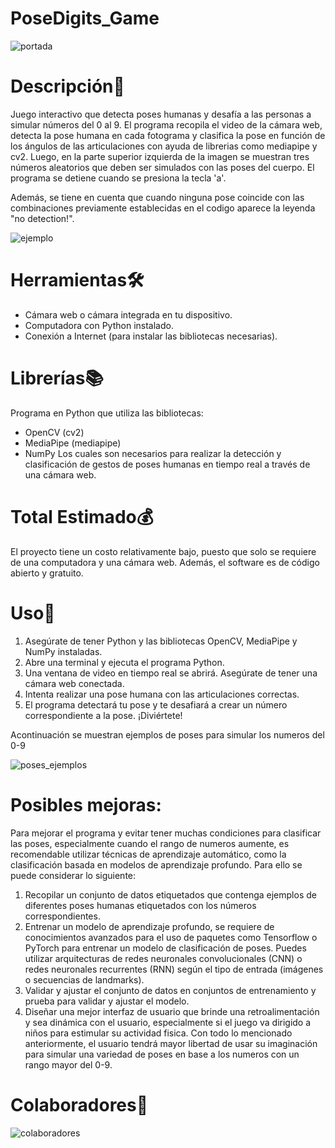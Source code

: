 # PoseDigits_Game

![portada](https://github.com/PinMafer13/PoseDigits-Game/assets/110617942/1aadaba0-d6e5-4f78-9cc1-d101aefdcecf)

# Descripción📜
Juego interactivo que detecta poses humanas y desafía a las personas a simular números del 0 al 9. 
El programa recopila el video de la cámara web, detecta la pose humana en cada fotograma y clasifica la pose en función de los ángulos de las articulaciones con ayuda de librerias como mediapipe y cv2. Luego, en la parte superior izquierda de la imagen se muestran tres números aleatorios que deben ser simulados con las poses del cuerpo. El programa se detiene cuando se presiona la tecla 'a'.

Además, se tiene en cuenta que cuando ninguna pose coincide con las combinaciones previamente establecidas en el codigo aparece la leyenda "no detection!".

![ejemplo](https://github.com/PinMafer13/PoseDigits-Game/assets/110617942/e47e3175-3760-4e24-8386-b577d68925d3)

# Herramientas🛠️
* Cámara web o cámara integrada en tu dispositivo.
* Computadora con Python instalado.
* Conexión a Internet (para instalar las bibliotecas necesarias).

# Librerías📚
Programa en Python que utiliza las bibliotecas:
* OpenCV (cv2)
* MediaPipe (mediapipe)
* NumPy
Los cuales son necesarios para realizar la detección y clasificación de gestos de poses humanas en tiempo real a través de una cámara web.

# Total Estimado💰
El proyecto tiene un costo relativamente bajo, puesto que solo se requiere de una computadora y una cámara web. Además, el software es de código abierto y gratuito.

# Uso🚀
1. Asegúrate de tener Python y las bibliotecas OpenCV, MediaPipe y NumPy instaladas.
2. Abre una terminal y ejecuta el programa Python.
3. Una ventana de video en tiempo real se abrirá. Asegúrate de tener una cámara web conectada.
4. Intenta realizar una pose humana con las articulaciones correctas.
5. El programa detectará tu pose y te desafiará a crear un número correspondiente a la pose. ¡Diviértete!

Acontinuación se muestran ejemplos de poses para simular los numeros del 0-9


![poses_ejemplos](https://github.com/PinMafer13/PoseDigits-Game/assets/110617942/a562b8a3-708c-466f-80dd-861d6b5204e7)

# Posibles mejoras:
Para mejorar el programa y evitar tener muchas condiciones para clasificar las poses, especialmente cuando el rango de numeros aumente, es recomendable utilizar técnicas de aprendizaje automático, como la clasificación basada en modelos de aprendizaje profundo. Para ello se puede considerar lo siguiente:

1. Recopilar un conjunto de datos etiquetados que contenga ejemplos de diferentes poses humanas etiquetados con los números correspondientes.
2. Entrenar un modelo de aprendizaje profundo, se requiere de conocimientos avanzados para el uso de paquetes como Tensorflow o PyTorch para entrenar un modelo de clasificación de poses. Puedes utilizar arquitecturas de redes neuronales convolucionales (CNN) o redes neuronales recurrentes (RNN) según el tipo de entrada (imágenes o secuencias de landmarks).
3. Validar y ajustar el conjunto de datos en conjuntos de entrenamiento y prueba para validar y ajustar el modelo.
4. Diseñar una mejor interfaz de usuario que brinde una retroalimentación y sea dinámica con el usuario, especialmente si el juego va dirigido a niños para estimular su actividad fisica.
Con todo lo mencionado anteriormente, el usuario tendrá mayor libertad de usar su imaginación para simular una variedad de poses en base a los numeros con un rango mayor del 0-9.

# Colaboradores👥

![colaboradores](https://github.com/PinMafer13/PoseDigits-Game/assets/110617942/f8a2ad8a-fb1b-4779-9aa5-eda3127d3983)
